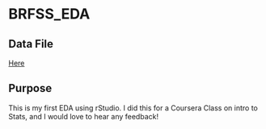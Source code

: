 # BRFSS_EDA

## Data File
[Here](https://www.cdc.gov/brfss/annual_data/annual_2013.html)


## Purpose

This is my first EDA using rStudio.  I did this for a Coursera Class on intro to Stats, and I would love to hear any feedback!
